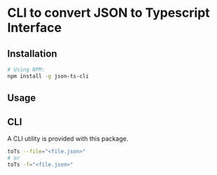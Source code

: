 # CLI to convert JSON to Typescript Interface

## Installation

```sh
# Using NPM:
npm install -g json-ts-cli

```

## Usage


## CLI

A CLI utility is provided with this package.

```sh
toTs --file="<file.json>"
# or
toTs -f="<file.json>"
